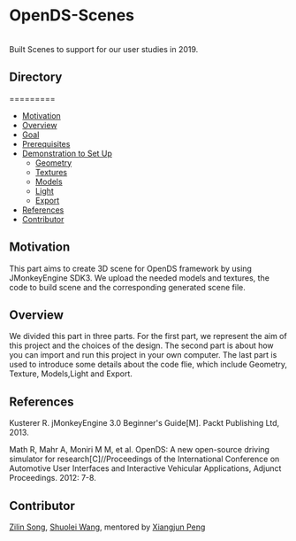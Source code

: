 # OpenDS-Scenes
<br>
Built Scenes to support for our user studies in 2019.

## Directory
=========
</br>


<!--ts-->
* [Motivation](#Motivation)
* [Overview](#Overview)
* [Goal](https://github.com/unnc-idl-ucc/Document-OpenDS/tree/master/Scene/Aim%26Choice)
* [Prerequisites](https://github.com/unnc-idl-ucc/Document-OpenDS/tree/master/Scene/Instruction)
* [Demonstration to Set Up](https://github.com/unnc-idl-ucc/Document-OpenDS/tree/master/Scene/Code_Details)
   * [Geometry](https://github.com/unnc-idl-ucc/Document-OpenDS/tree/master/Scene/Code_Details)
   * [Textures](https://github.com/unnc-idl-ucc/Document-OpenDS/tree/master/Scene/Code_Details)
   * [Models](https://github.com/unnc-idl-ucc/Document-OpenDS/tree/master/Scene/Code_Details)
   * [Light](https://github.com/unnc-idl-ucc/Document-OpenDS/tree/master/Scene/Code_Details)
   * [Export](https://github.com/unnc-idl-ucc/Document-OpenDS/tree/master/Scene/Code_Details)
* [References](#References)
* [Contributor](#Contributor)

<!--te-->

## Motivation

This part aims to create 3D scene for OpenDS framework by using JMonkeyEngine SDK3. We upload the needed models and textures, the code to build scene and the corresponding generated scene file.

## Overview

We divided this part in three parts. For the first part, we represent the aim of this project and the choices of the design. The second part is about how you can import and run this project in your own computer. The last part is used to introduce some details about the code flie, which include Geometry, Texture, Models,Light and Export.


## References

Kusterer R. jMonkeyEngine 3.0 Beginner's Guide[M]. Packt Publishing Ltd, 2013.

Math R, Mahr A, Moniri M M, et al. OpenDS: A new open-source driving simulator for research[C]//Proceedings of the International Conference on Automotive User Interfaces and Interactive Vehicular Applications, Adjunct Proceedings. 2012: 7-8.

## Contributor

[Zilin Song](https://github.com/ShuoleiWang), [Shuolei Wang](https://github.com/ShuoleiWang), mentored by [Xiangjun Peng](https://github.com/Shiangjun)

<br>
